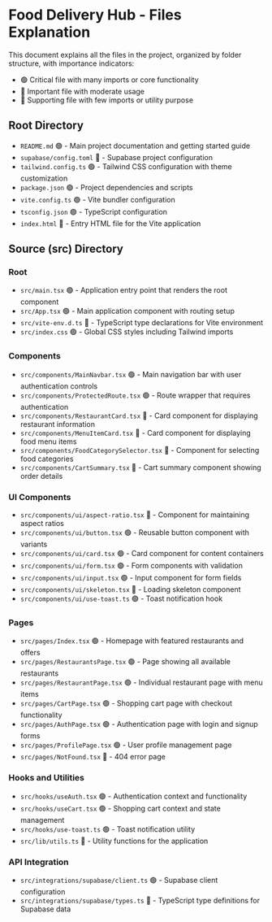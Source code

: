 
# Food Delivery Hub - Files Explanation

This document explains all the files in the project, organized by folder structure, with importance indicators:
- 🟢 Critical file with many imports or core functionality
- 💛 Important file with moderate usage
- 🔴 Supporting file with few imports or utility purpose

## Root Directory

- `README.md` 🟢 - Main project documentation and getting started guide
- `supabase/config.toml` 🔴 - Supabase project configuration
- `tailwind.config.ts` 🟢 - Tailwind CSS configuration with theme customization
- `package.json` 🟢 - Project dependencies and scripts
- `vite.config.ts` 🟢 - Vite bundler configuration
- `tsconfig.json` 🟢 - TypeScript configuration
- `index.html` 🔴 - Entry HTML file for the Vite application

## Source (src) Directory

### Root
- `src/main.tsx` 🟢 - Application entry point that renders the root component
- `src/App.tsx` 🟢 - Main application component with routing setup
- `src/vite-env.d.ts` 🔴 - TypeScript type declarations for Vite environment
- `src/index.css` 🟢 - Global CSS styles including Tailwind imports

### Components
- `src/components/MainNavbar.tsx` 🟢 - Main navigation bar with user authentication controls
- `src/components/ProtectedRoute.tsx` 🟢 - Route wrapper that requires authentication
- `src/components/RestaurantCard.tsx` 💛 - Card component for displaying restaurant information
- `src/components/MenuItemCard.tsx` 💛 - Card component for displaying food menu items
- `src/components/FoodCategorySelector.tsx` 💛 - Component for selecting food categories
- `src/components/CartSummary.tsx` 💛 - Cart summary component showing order details

### UI Components
- `src/components/ui/aspect-ratio.tsx` 🔴 - Component for maintaining aspect ratios
- `src/components/ui/button.tsx` 🟢 - Reusable button component with variants
- `src/components/ui/card.tsx` 🟢 - Card component for content containers
- `src/components/ui/form.tsx` 🟢 - Form components with validation
- `src/components/ui/input.tsx` 🟢 - Input component for form fields
- `src/components/ui/skeleton.tsx` 🔴 - Loading skeleton component
- `src/components/ui/use-toast.ts` 🟢 - Toast notification hook

### Pages
- `src/pages/Index.tsx` 🟢 - Homepage with featured restaurants and offers
- `src/pages/RestaurantsPage.tsx` 🟢 - Page showing all available restaurants
- `src/pages/RestaurantPage.tsx` 🟢 - Individual restaurant page with menu items
- `src/pages/CartPage.tsx` 🟢 - Shopping cart page with checkout functionality
- `src/pages/AuthPage.tsx` 🟢 - Authentication page with login and signup forms
- `src/pages/ProfilePage.tsx` 🟢 - User profile management page
- `src/pages/NotFound.tsx` 🔴 - 404 error page

### Hooks and Utilities
- `src/hooks/useAuth.tsx` 🟢 - Authentication context and functionality
- `src/hooks/useCart.tsx` 🟢 - Shopping cart context and state management
- `src/hooks/use-toast.ts` 🟢 - Toast notification utility
- `src/lib/utils.ts` 💛 - Utility functions for the application

### API Integration
- `src/integrations/supabase/client.ts` 🟢 - Supabase client configuration
- `src/integrations/supabase/types.ts` 💛 - TypeScript type definitions for Supabase data
